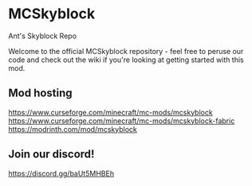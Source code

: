 # MCSkyblock
Ant's Skyblock Repo

Welcome to the official MCSkyblock repository - feel free to peruse our code and check out the wiki if you're looking at getting started with this mod.

## Mod hosting
https://www.curseforge.com/minecraft/mc-mods/mcskyblock
https://www.curseforge.com/minecraft/mc-mods/mcskyblock-fabric
https://modrinth.com/mod/mcskyblock

## Join our discord!
https://discord.gg/baUt5MHBEh
